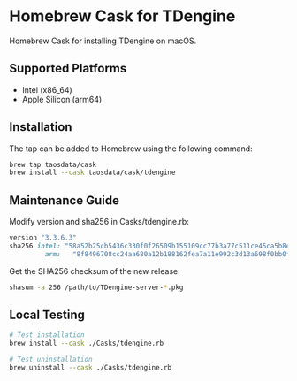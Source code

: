 # Homebrew Cask for TDengine

Homebrew Cask for installing TDengine on macOS.

## Supported Platforms
- Intel (x86_64)
- Apple Silicon (arm64)

## Installation
The tap can be added to Homebrew using the following command:
```bash
brew tap taosdata/cask
brew install --cask taosdata/cask/tdengine
```

## Maintenance Guide
Modify version and sha256 in Casks/tdengine.rb:

```ruby
version "3.3.6.3"
sha256 intel: "58a52b25cb5436c330f0f26509b155109cc77b3a77c511ce45ca5b8e381474cf",  # Intel
         arm:   "8f8496708cc24aa680a12b188162fea7a11e992c3d13a698f0bb0f6fd1673812"  # ARM
```

Get the SHA256 checksum of the new release:

```bash
shasum -a 256 /path/to/TDengine-server-*.pkg
```

## Local Testing
```bash
# Test installation
brew install --cask ./Casks/tdengine.rb

# Test uninstallation
brew uninstall --cask ./Casks/tdengine.rb
```
